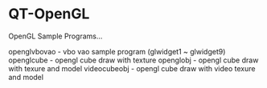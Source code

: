 # QT-OpenGL
OpenGL Sample Programs...

openglvbovao - vbo vao sample program (glwidget1 ~ glwidget9)
openglcube - opengl cube draw with texture
openglobj - opengl cube draw with texure and model
videocubeobj - opengl cube draw with video texure and model

